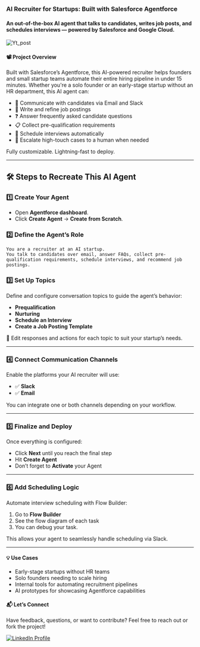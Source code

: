 ### AI Recruiter for Startups: Built with Salesforce Agentforce
#### An out-of-the-box AI agent that talks to candidates, writes job posts, and schedules interviews — powered by Salesforce and Google Cloud.

![Yt_post](https://github.com/user-attachments/assets/3c1e2796-29d7-42ab-898e-29f1999386f3)

#### 📽️ Project Overview

Built with Salesforce’s Agentforce, this AI-powered recruiter helps founders and small startup teams automate their entire hiring pipeline in under 15 minutes.
Whether you're a solo founder or an early-stage startup without an HR department, this AI agent can:
- 💬 Communicate with candidates via Email and Slack
- 📄 Write and refine job postings
- ❓ Answer frequently asked candidate questions
- 📋 Collect pre-qualification requirements
- 📅 Schedule interviews automatically
- 🔀 Escalate high-touch cases to a human when needed

Fully customizable. Lightning-fast to deploy.

---

## 🛠️ Steps to Recreate This AI Agent

### 1️⃣ **Create Your Agent**
- Open **Agentforce dashboard**.
- Click **Create Agent** → **Create from Scratch**.
  
### 2️⃣ **Define the Agent’s Role**
```
You are a recruiter at an AI startup.
You talk to candidates over email, answer FAQs, collect pre-qualification requirements, schedule interviews, and recommend job postings.
```

### 3️⃣ **Set Up Topics**
Define and configure conversation topics to guide the agent’s behavior:

- **Prequalification**
- **Nurturing**
- **Schedule an Interview**
- **Create a Job Posting Template**

🔧 Edit responses and actions for each topic to suit your startup’s needs.

---

### 4️⃣ Connect Communication Channels
Enable the platforms your AI recruiter will use:

- ✅ **Slack**
- ✅ **Email**

You can integrate one or both channels depending on your workflow.

---

### 5️⃣ Finalize and Deploy
Once everything is configured:

- Click **Next** until you reach the final step
- Hit **Create Agent**
- Don’t forget to **Activate** your Agent

---

### 6️⃣ Add Scheduling Logic
Automate interview scheduling with Flow Builder:

1. Go to **Flow Builder**
2. See the flow diagram of each task
3. You can debug your task.

This allows your agent to seamlessly handle scheduling via Slack.

---

#### 💡 Use Cases
- Early-stage startups without HR teams
- Solo founders needing to scale hiring
- Internal tools for automating recruitment pipelines
- AI prototypes for showcasing Agentforce capabilities

#### 📬 Let’s Connect
Have feedback, questions, or want to contribute? Feel free to reach out or fork the project!

<a href="https://www.linkedin.com/in/mansi-more-0943/"> ![LinkedIn Profile](https://img.shields.io/badge/LinkedIn-0077B5?style=for-the-badge&logo=linkedin&logoColor=white) </a>

